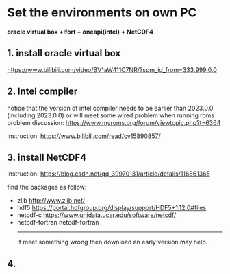 # Set the environments on own PC
**oracle virtual box +ifort + oneapi(intel) + NetCDF4**

## 1. install oracle virtual box
https://www.bilibili.com/video/BV1aW411C7NR/?spm_id_from=333.999.0.0

## 2. Intel compiler
notice that the version of intel compiler needs to be earlier than 2023.0.0 (including 2023.0.0) or will meet some wired problem when running roms 
problem discussion: https://www.myroms.org/forum/viewtopic.php?t=6364

instruction: https://www.bilibili.com/read/cv15890857/

## 3. install NetCDF4
instruction: https://blog.csdn.net/qq_39970131/article/details/116861365 

find the packages as follow:

* zlib http://www.zlib.net/ 
* hdf5 https://portal.hdfgroup.org/display/support/HDF5+1.12.0#files
* netcdf-c https://www.unidata.ucar.edu/software/netcdf/
* netcdf-fortran netcdf-fortran
  ***
  If meet something wrong then download an early version may help.

## 4.
